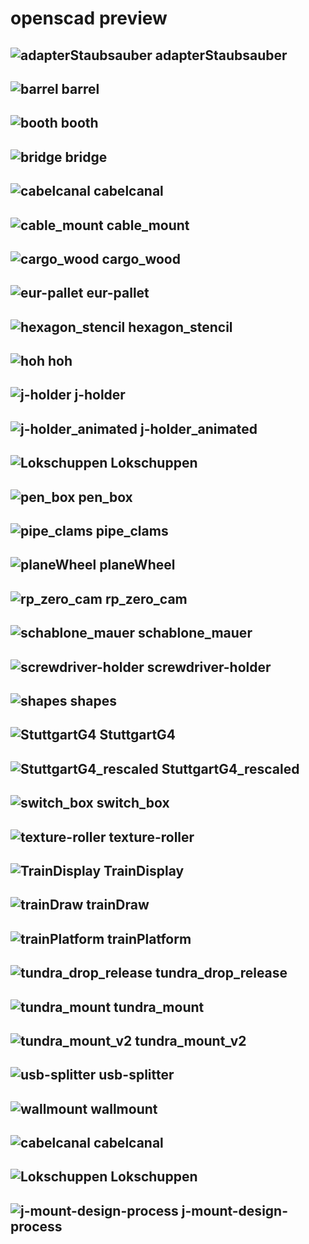 # openscad preview 

## ![adapterStaubsauber](./docs/adapterStaubsauber.png) adapterStaubsauber
## ![barrel](./docs/barrel.png) barrel
## ![booth](./docs/booth.png) booth
## ![bridge](./docs/bridge.png) bridge
## ![cabelcanal](./docs/cabelcanal.png) cabelcanal
## ![cable_mount](./docs/cable_mount.png) cable_mount
## ![cargo_wood](./docs/cargo_wood.png) cargo_wood
## ![eur-pallet](./docs/eur-pallet.png) eur-pallet
## ![hexagon_stencil](./docs/hexagon_stencil.png) hexagon_stencil
## ![hoh](./docs/hoh.png) hoh
## ![j-holder](./docs/j-holder.png) j-holder
## ![j-holder_animated](./docs/j-holder_animated.png) j-holder_animated
## ![Lokschuppen](./docs/Lokschuppen.png) Lokschuppen
## ![pen_box](./docs/pen_box.png) pen_box
## ![pipe_clams](./docs/pipe_clams.png) pipe_clams
## ![planeWheel](./docs/planeWheel.png) planeWheel
## ![rp_zero_cam](./docs/rp_zero_cam.png) rp_zero_cam
## ![schablone_mauer](./docs/schablone_mauer.png) schablone_mauer
## ![screwdriver-holder](./docs/screwdriver-holder.png) screwdriver-holder
## ![shapes](./docs/shapes.png) shapes
## ![StuttgartG4](./docs/StuttgartG4.png) StuttgartG4
## ![StuttgartG4_rescaled](./docs/StuttgartG4_rescaled.png) StuttgartG4_rescaled
## ![switch_box](./docs/switch_box.png) switch_box
## ![texture-roller](./docs/texture-roller.png) texture-roller
## ![TrainDisplay](./docs/TrainDisplay.png) TrainDisplay
## ![trainDraw](./docs/trainDraw.png) trainDraw
## ![trainPlatform](./docs/trainPlatform.png) trainPlatform
## ![tundra_drop_release](./docs/tundra_drop_release.png) tundra_drop_release
## ![tundra_mount](./docs/tundra_mount.png) tundra_mount
## ![tundra_mount_v2](./docs/tundra_mount_v2.png) tundra_mount_v2
## ![usb-splitter](./docs/usb-splitter.png) usb-splitter
## ![wallmount](./docs/wallmount.png) wallmount
## ![cabelcanal](./kabelkanal/cabelcanal.png) cabelcanal
## ![Lokschuppen](./lokschuppen/Lokschuppen.png) Lokschuppen

## ![j-mount-design-process](./lokschuppen/j-mount-design-process.gif) j-mount-design-process
